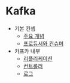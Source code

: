 # Kafka

- 기본 컨셉
	- [주요 개념](main-concepts.md)
	- [프로듀서와 컨슈머](producer-consumer)
- 카프카 내부 
	- [리플리케이션](kafka-internals/replication)
	- [컨트롤러](kafka-internals/controller)
	- [로그](kafka-internals/kafka-log)